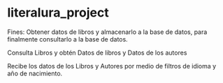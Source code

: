 # literalura_project

Fines: Obtener datos de libros y almacenarlo a la base de datos, para finalmente consultarlo a la base de datos.

Consulta Libros y obtén Datos de libros y Datos de los autores

Recibe los datos de los Libros y Autores por medio de filtros de idioma y año de nacimiento.
